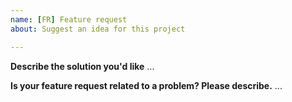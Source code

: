 ```yaml
---
name: [FR] Feature request
about: Suggest an idea for this project

---
```


**Describe the solution you'd like**
...

**Is your feature request related to a problem? Please describe.**
...
